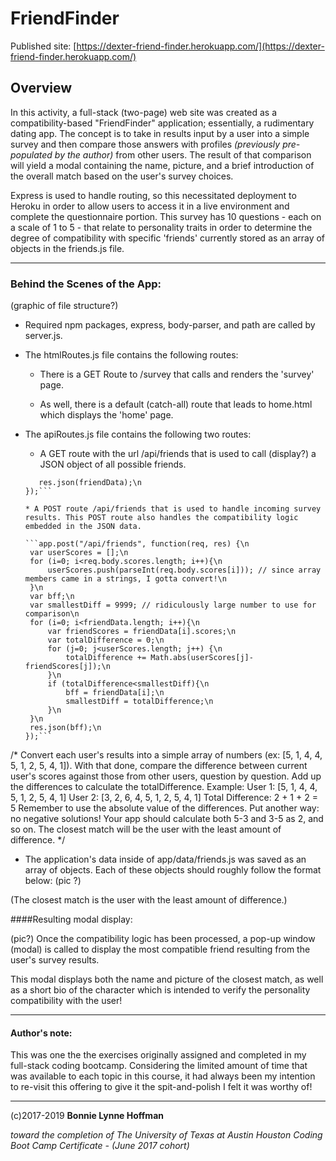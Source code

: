 # FriendFinder

Published site: [https://dexter-friend-finder.herokuapp.com/](https://dexter-friend-finder.herokuapp.com/)

## Overview

In this activity, a full-stack (two-page) web site was created as a compatibility-based "FriendFinder" application; essentially, a rudimentary dating app. The concept is to take in results input by a user into a simple survey and then compare those answers with profiles *(previously pre-populated by the author)* from other users. The result of that comparison will yield a modal containing the name, picture, and a brief introduction of the overall match based on the user's survey choices.

Express is used to handle routing, so this necessitated deployment to Heroku in order to allow users to access it in a live environment and complete the questionnaire portion. This survey has 10 questions - each on a scale of 1 to 5 - that relate to personality traits in order to determine the degree of compatibility with specific 'friends' currently stored as an array of objects in the friends.js file.

- - -

### Behind the Scenes of the App:

(graphic of file structure?)

* Required npm packages, express, body-parser, and path are called by server.js.


* The htmlRoutes.js file contains the following routes:

   * There is a GET Route to /survey that calls and renders the 'survey' page.

   * As well, there is a default (catch-all) route that leads to home.html which displays the 'home' page.



* The apiRoutes.js file contains the following two routes:

   * A GET route with the url /api/friends that is used to call (display?) a JSON object of all possible friends.

   ```app.get("/api/friends", function(req, res) {\n
      res.json(friendData);\n
  });```

   * A POST route /api/friends that is used to handle incoming survey results. This POST route also handles the compatibility logic embedded in the JSON data.

   ```app.post("/api/friends", function(req, res) {\n
	var userScores = [];\n
	for (i=0; i<req.body.scores.length; i++){\n
		userScores.push(parseInt(req.body.scores[i])); // since array members came in a strings, I gotta convert!\n
	}\n
	var bff;\n
	var smallestDiff = 9999; // ridiculously large number to use for comparison\n
	for (i=0; i<friendData.length; i++){\n
		var friendScores = friendData[i].scores;\n
		var totalDifference = 0;\n
		for (j=0; j<userScores.length; j++) {\n
			totalDifference += Math.abs(userScores[j]-friendScores[j]);\n
		}\n
		if (totalDifference<smallestDiff){\n
			bff = friendData[i];\n
			smallestDiff = totalDifference;\n
		}\n
	}\n
	res.json(bff);\n
  });```

/*
    Convert each user's results into a simple array of numbers (ex: [5, 1, 4, 4, 5, 1, 2, 5, 4, 1]).
        With that done, compare the difference between current user's scores against those from other users, question by question. Add up the differences to calculate the totalDifference.
            Example:
                User 1: [5, 1, 4, 4, 5, 1, 2, 5, 4, 1]
                User 2: [3, 2, 6, 4, 5, 1, 2, 5, 4, 1]
                Total Difference: 2 + 1 + 2 = 5
        Remember to use the absolute value of the differences. Put another way: no negative solutions! Your app should calculate both 5-3 and 3-5 as 2, and so on.
        The closest match will be the user with the least amount of difference.
*/

* The application's data inside of app/data/friends.js was saved as an array of objects. Each of these objects should roughly follow the format below: (pic ?)

(The closest match is the user with the least amount of difference.)


####Resulting modal display:

(pic?) Once the compatibility logic has been processed, a pop-up window (modal) is called to display the most compatible friend resulting from the user's survey results.

This modal displays both the name and picture of the closest match, as well as a short bio of the character which is intended to verify the personality compatibility with the user!


- - -

#### Author's note:

This was one the the exercises originally assigned and completed in my full-stack coding bootcamp. Considering the limited amount of time that was available to each topic in this course, it had always been my intention to re-visit this offering to give it the spit-and-polish I felt it was worthy of!

- - - 


(c)2017-2019 __Bonnie Lynne Hoffman__ 

*toward the completion of The University of Texas at Austin Houston Coding Boot Camp Certificate - (June 2017 cohort)*